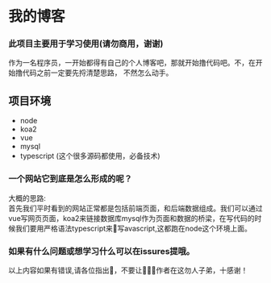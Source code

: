 # 我的博客

### 此项目主要用于学习使用(请勿商用，谢谢)

作为一名程序员，一开始都得有自己的个人博客吧，那就开始撸代码吧。不，在开始撸代码之前一定要先捋清楚思路，
不然怎么动手。   
## 项目环境
- node
- koa2
- vue
- mysql
- typescript (这个很多源码都使用，必备技术)

### 一个网站它到底是怎么形成的呢？
大概的思路:   
首先我们平时看到的网站正常都是包括前端页面，和后端数据组成。我们可以通过vue写网页页面，koa2来链接数据库mysql作为页面和数据的桥梁，在写代码的时候我们要用严格语法typescript来写avascript,这都跑在node这个环境上面。

### 如果有什么问题或想学习什么可以在issures提哦。

以上内容如果有错误,请各位指出，不要让作者在这勿人子弟，十感谢！